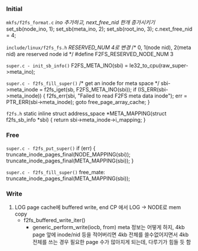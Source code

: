 ### Initial
`mkfs/f2fs_format.c`
*ino 추가하고, next_free_nid 한개 증가시키기*
set_sb(node_ino, 1);
set_sb(meta_ino, 2);
set_sb(root_ino, 3);
c.next_free_nid = 4;


`include/linux/f2fs_fs.h`
*RESERVED_NUM 4로 변경*
/* 0, 1(node nid), 2(meta nid) are reserved node id */
#define F2FS_RESERVED_NODE_NUM      3

`super.c - init_sb_info()`
F2FS_META_INO(sbi) = le32_to_cpu(raw_super->meta_ino);

`super.c - f2fs_fill_super()`
/* get an inode for meta space */
sbi->meta_inode = f2fs_iget(sb, F2FS_META_INO(sbi));
if (IS_ERR(sbi->meta_inode)) {
    f2fs_err(sbi, "Failed to read F2FS meta data inode");
    err = PTR_ERR(sbi->meta_inode);
    goto free_page_array_cache;
}

`f2fs.h`
static inline struct address_space *META_MAPPING(struct f2fs_sb_info *sbi)
{
    return sbi->meta_inode->i_mapping;
}


### Free
`super.c - f2fs_put_super()`
if (err) {
    truncate_inode_pages_final(NODE_MAPPING(sbi));
    truncate_inode_pages_final(META_MAPPING(sbi));
}

`super.c - f2fs_fill_super()`
free_mate:
    truncate_inode_pages_final(META_MAPPING(sbi));


### Write
1) LOG page cache에 buffered write, end CP 에서 LOG -> NODE로 mem copy
   - f2fs_buffered_write_iter()
     - generic_perform_write(iocb, from)
    meta 정보는 어떻게 하지, 4kb page 앞에 inode/nid 등을 적어버리면 4kb 전체를 쓸수없어지면서 4kb전체를 쓰는 경우 필요한 page 수가 많아지게 되는데, 다루기가 힘들 듯 함

